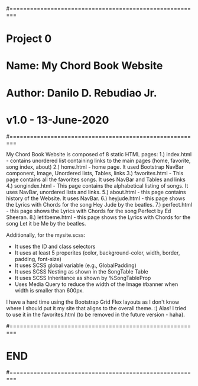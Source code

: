 #========================================================
# Project 0
# Name: My Chord Book Website
# Author: Danilo D. Rebudiao Jr.
# v1.0 - 13-June-2020
#========================================================

My Chord Book Website is composed of 8 static HTML pages:
1.) index.html - contains unordered list containing links to the main pages (home, favorite, song index, about)
2.) home.html - home page. It used Bootstrap NavBar component, Image, Unordered lists, Tables, links
3.) favorites.html - This page contains all the favorites songs. It uses NavBar and Tables and links
4.) songindex.html - This page contains the alphabetical listing of songs. It uses NavBar, unordered lists and links.
5.) about.html - this page contains history of the Website. It uses NavBar.
6.) heyjude.html - this page shows the Lyrics with Chords for the song Hey Jude by the beatles.
7.) perfect.html - this page shows the Lyrics with Chords for the song Perfect by Ed Sheeran.
8.) letitbeme.html - this page shows the Lyrics with Chords for the song Let it be Me by the beatles.

Additionally, for the mysite.scss:
* It uses the ID and class selectors
* It uses at least 5 properites (color, background-color, width, border, padding, font-size)
* It uses SCSS global variable (e.g., GlobalPadding)
* It uses SCSS Nesting as shown in the SongTable Table
* It uses SCSS Inheritance as shown by %SongTableProp
* Uses Media Query to reduce the width of the Image #banner when width is smaller than 600px.

I have a hard time using the Bootstrap Grid Flex layouts as I don't know where I should put it my site that aligns to the overall theme. :)
Alas! I tried to use it in the favorites.html (to be removed in the future version - haha).

#========================================================
# END
#========================================================
